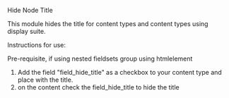 Hide Node Title

This module hides the title for content types and content types using 
display suite.

Instructions for use:

Pre-requisite, if using nested fieldsets group using htmlelement

1) Add the field "field_hide_title" as a checkbox to your content type and place with the title.
2) on the content check the field_hide_title to hide the title
